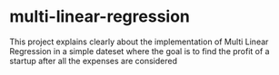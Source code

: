 # multi-linear-regression
This project explains clearly about the implementation of  Multi Linear Regression in a simple dateset where the goal is to find the profit of a startup after all the expenses are considered

